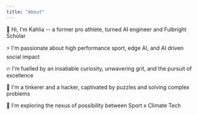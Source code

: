 ```yaml
---
title: "About"
---
```


🦄 Hi, I'm Kahlia -- a former pro athlete, turned AI engineer and Fulbright Scholar

⚡ I'm passionate about high performance sport, edge AI, and AI driven social impact

🔥 I'm fuelled by an insatiable curiosity, unwavering grit, and the pursuit of excellence

🧩 I'm a tinkerer and a hacker, captivated by puzzles and solving complex problems

🚀 I'm exploring the nexus of possibility between Sport x Climate Tech

